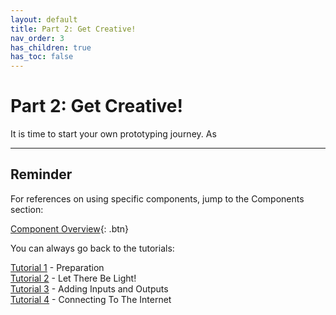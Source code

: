 ```yaml
---
layout: default
title: Part 2: Get Creative!
nav_order: 3
has_children: true
has_toc: false
---
```


# Part 2: Get Creative!

It is time to start your own prototyping journey. As



---

## Reminder

For references on using specific components, jump to the Components section:

[Component Overview](../components/){: .btn}

You can always go back to the tutorials:

[Tutorial 1](preparation/) - Preparation  
[Tutorial 2](let-there-be-light/) - Let There Be Light!  
[Tutorial 3](adding-inputs-and-outputs/) - Adding Inputs and Outputs  
[Tutorial 4](connecting-to-the-internet/) - Connecting To The Internet 
